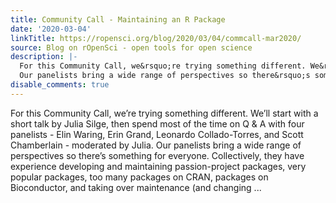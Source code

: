 ```yaml
---
title: Community Call - Maintaining an R Package
date: '2020-03-04'
linkTitle: https://ropensci.org/blog/2020/03/04/commcall-mar2020/
source: Blog on rOpenSci - open tools for open science
description: |-
  For this Community Call, we&rsquo;re trying something different. We&rsquo;ll start with a short talk by Julia Silge, then spend most of the time on Q &amp; A with four panelists - Elin Waring, Erin Grand, Leonardo Collado-Torres, and Scott Chamberlain - moderated by Julia.
  Our panelists bring a wide range of perspectives so there&rsquo;s something for everyone. Collectively, they have experience developing and maintaining passion-project packages, very popular packages, too many packages on CRAN, packages on Bioconductor, and taking over maintenance (and changing ...
disable_comments: true
---
```

For this Community Call, we&rsquo;re trying something different. We&rsquo;ll start with a short talk by Julia Silge, then spend most of the time on Q &amp; A with four panelists - Elin Waring, Erin Grand, Leonardo Collado-Torres, and Scott Chamberlain - moderated by Julia.
Our panelists bring a wide range of perspectives so there&rsquo;s something for everyone. Collectively, they have experience developing and maintaining passion-project packages, very popular packages, too many packages on CRAN, packages on Bioconductor, and taking over maintenance (and changing ...